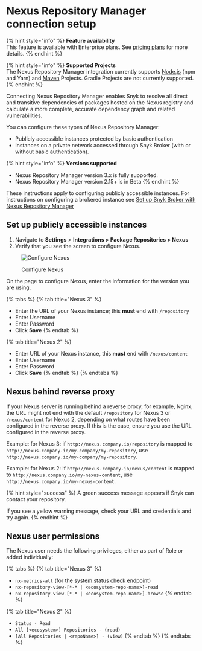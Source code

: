 # Nexus Repository Manager connection setup

{% hint style="info" %}
**Feature availability**\
This feature is available with Enterprise plans. See [pricing plans](https://snyk.io/plans/) for more details.
{% endhint %}

{% hint style="info" %}
**Supported Projects**\
The Nexus Repository Manager integration currently supports [Node.js](../../../getting-started/supported-languages-frameworks-and-feature-availability-overview/javascript/#supported-frameworks-and-package-managers) (npm and Yarn) and [Maven](../../../getting-started/supported-languages-frameworks-and-feature-availability-overview/java-and-kotlin/#supported-frameworks-and-package-managers) Projects. Gradle Projects are not currently supported.
{% endhint %}

Connecting Nexus Repository Manager enables Snyk to resolve all direct and transitive dependencies of packages hosted on the Nexus registry and calculate a more complete, accurate dependency graph and related vulnerabilities.

You can configure these types of Nexus Repository Manager:

* Publicly accessible instances protected by basic authentication
* Instances on a private network accessed through Snyk Broker (with or without basic authentication).

{% hint style="info" %}
**Versions supported**

* Nexus Repository Manager version 3.x is fully supported.
* Nexus Repository Manager version 2.15+ is in Beta
{% endhint %}

These instructions apply to configuring publicly accessible instances. For instructions on configuring a brokered instance see [Set up Snyk Broker with Nexus Repository Manager](../../../enterprise-configuration/snyk-broker/install-and-configure-snyk-broker/nexus-repository-prerequisites-and-steps-to-install-and-configure-broker/set-up-snyk-broker-with-nexus-repository-manager.md)

## Set up publicly accessible instances

1. Navigate to **Settings** > **Integrations > Package Repositories > Nexus**
2. Verify that you see the screen to configure Nexus.

<figure><img src="../../../.gitbook/assets/Screenshot 2022-07-15 at 15.15.11.png" alt="Configure Nexus"><figcaption><p>Configure Nexus</p></figcaption></figure>

On the page to configure Nexus, enter the information for the version you are using.

{% tabs %}
{% tab title="Nexus 3" %}
* Enter the URL of your Nexus instance; this **must** end with `/repository`
* Enter Username
* Enter Password
* Click **Save**
{% endtab %}

{% tab title="Nexus 2" %}
* Enter URL of your Nexus instance, this **must** end with `/nexus/content`
* Enter Username
* Enter Password
* Click **Save**
{% endtab %}
{% endtabs %}

## Nexus behind reverse proxy

If your Nexus server is running behind a reverse proxy, for example, Nginx, the URL might not end with the default `/repository` for Nexus 3 or `/nexus/content` for Nexus 2, depending on what routes have been configured in the reverse proxy. If this is the case, ensure you use the URL configured in the reverse proxy.

Example: for Nexus 3: if `http://nexus.company.io/repository` is mapped to `http://nexus.company.io/my-company/my-repository`, use `http://nexus.company.io/my-company/my-repository`.

Example: for Nexus 2: if `http://nexus.company.io/nexus/content` is mapped to `http://nexus.company.io/my-nexus-content`, use `http://nexus.company.io/my-nexus-content`.

{% hint style="success" %}
A green success message appears if Snyk can contact your repository.

If you see a yellow warning message, check your URL and credentials and try again.
{% endhint %}

## Nexus user permissions

The Nexus user needs the following privileges, either as part of Role or added individually:

{% tabs %}
{% tab title="Nexus 3" %}
* `nx-metrics-all` (for the [system status check endpoint](https://support.sonatype.com/hc/en-us/articles/226254487-System-Status-and-Metrics-REST-API))
* `nx-repository-view-[*-* | <ecosystem-repo-name>]-read`
* `nx-repository-view-[*-* | <ecosystem-repo-name>]-browse`
{% endtab %}

{% tab title="Nexus 2" %}
* `Status - Read`
* `All [<ecosystem>] Repositories - (read)`
* `[All Repositories | <repoName>] - (view)`
{% endtab %}
{% endtabs %}
